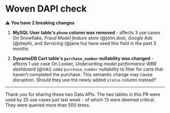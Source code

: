 # Woven DAPI check

:warning: **You have 2 breaking changes**

1. **MySQL User table's `phone` column was removed**  - affects 3 use cases
    On Snowflake, _Fraud Model feature store_ (@john.doe), _Google Ads_ (@steph), and _Servicing_ (@jane.hu) have used this field in the past 3 months

2. **DynamoDB Cart table's `purchase_number` nullability was changed** - affects 1 use case
    On Looker, _Underwriting model performance WBR dashboard_ (@niki) uses `purchase_number` nullability to filter for carts that haven't completed the purchase. This semantic change may cause disruption. Should they use the newly added `status` column instead?

-------------------

Thank you for sharing these two Data APIs. The two tables in this PR were used by 25 use cases just last week - of which 13 were deemed critical. They were queried more than 500 times.
